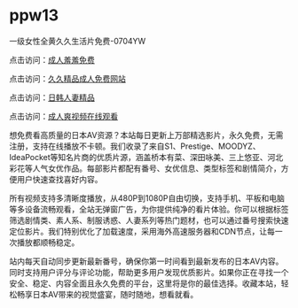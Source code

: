# ppw13
一级女性全黄久久生活片免费-0704YW

点击访问：<a href="https://tfda.pages.dev/">成人羞羞免费</a>

点击访问：<a href="https://bsdf-5f5.pages.dev/">久久精品成人免费网站</a>

点击访问：<a href="https://cfad.pages.dev/">日韩人妻精品</a>

点击访问：<a href="https://gfd-5xg.pages.dev/">成人爽视频在线观看</a>

想免费看高质量的日本AV资源？本站每日更新上万部精选影片，永久免费，无需注册，支持在线播放不卡顿。我们收录了来自S1、Prestige、MOODYZ、IdeaPocket等知名片商的优质片源，涵盖桥本有菜、深田咏美、三上悠亚、河北彩花等人气女优作品。每部影片都配有番号、女优信息、类型标签和剧情简介，方便用户快速查找喜好内容。

所有视频支持多清晰度播放，从480P到1080P自由切换，支持手机、平板和电脑等多设备流畅观看，全站无弹窗广告，为你提供纯净的看片体验。你可以根据标签筛选剧情类、素人系、制服诱惑、人妻系列等热门题材，也可以通过番号搜索快速定位影片。我们特别优化了加载速度，采用海外高速服务器和CDN节点，让每一次播放都顺畅稳定。

站内每天自动同步更新最新番号，确保你第一时间看到最新发布的日本AV内容。同时支持用户评分与评论功能，帮助更多用户发现优质影片。如果你正在寻找一个安全、稳定、内容全面且永久免费的平台，这里将是你的最佳选择。收藏本站，轻松畅享日本AV带来的视觉盛宴，随时随地，想看就看。

<span style="display:none;">[Canonical link]( https://github.com/ppw20250704/ppw13 ）</span>
